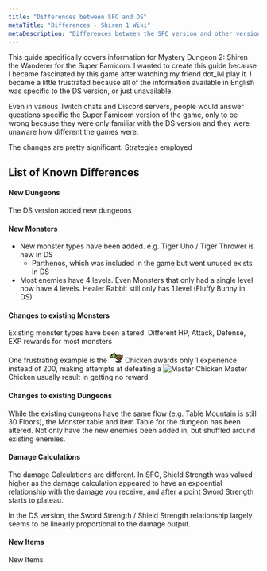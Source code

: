 ```yaml
---
title: "Differences between SFC and DS"
metaTitle: "Differences - Shiren 1 Wiki"
metaDescription: "Differences between the SFC version and other versions of Shiren the Wanderer"
---
```


This guide specifically covers information for Mystery Dungeon 2: Shiren the Wanderer
for the Super Famicom. I wanted to create this guide because I became fascinated
by this game after watching my friend dot_lvl play it. I became a little frustrated
because all of the information available in English was specific to the DS version,
or just unavailable.

Even in various Twitch chats and Discord servers, people would answer questions
specific the Super Famicom version of the game, only to be wrong because they were
only familiar with the DS version and they were unaware how different the games were.

The changes are pretty significant. Strategies employed 

## List of Known Differences

#### New Dungeons

The DS version added new dungeons

#### New Monsters

- New monster types have been added. e.g. Tiger Uho / Tiger Thrower is new in DS
  - Parthenos, which was included in the game but went unused exists in DS
- Most enemies have 4 levels. Even Monsters that only had a single level now have
  4 levels. Healer Rabbit still only has 1 level (Fluffy Bunny in DS)

#### Changes to existing Monsters

Existing monster types have been altered. Different HP, Attack, Defense, EXP rewards
for most monsters

One frustrating example is the ![Chicken](../images/monsters/chicken_1.png) Chicken
awards only 1 experience instead of 200, making attempts at defeating a ![Master
Chicken](../images/monsters/chicken_2.png) Master Chicken usually result in getting
no reward.

#### Changes to existing Dungeons

While the existing dungeons have the same flow (e.g. Table Mountain is still 30
Floors), the Monster table and Item Table for the dungeon has been altered. Not
only have the new enemies been added in, but shuffled around existing enemies.

#### Damage Calculations

The damage Calculations are different. In SFC, Shield Strength was valued higher
as the damage calculation appeared to have an expoential relationship with the damage
you receive, and after a point Sword Strength starts to plateau.

In the DS version, the Sword Strength / Shield Strength relationship largely seems
to be linearly proportional to the damage output.

#### New Items

New Items